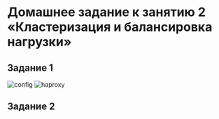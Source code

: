 # Домашнее задание к занятию 2 «Кластеризация и балансировка нагрузки»
## Задание 1
![config](https://github.com/OhotinDY/sflt-02/blob/main/haproxy.cfg)
![haproxy](https://github.com/OhotinDY/sflt-02/blob/main/haproxy.cfg)
## Задание 2
